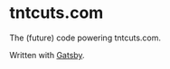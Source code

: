 # tntcuts.com
The (future) code powering tntcuts.com.

Written with [Gatsby](https://www.gatsbyjs.org/).

